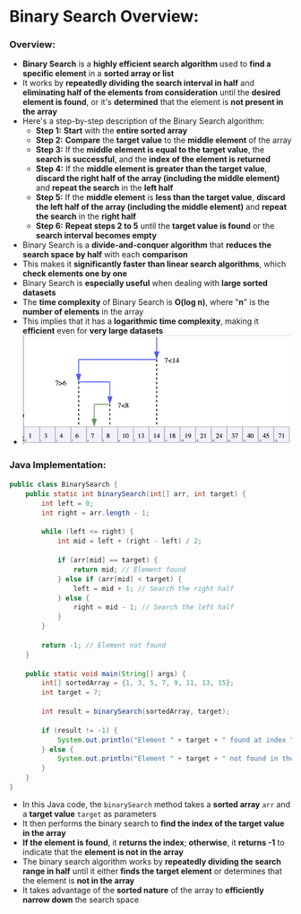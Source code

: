 # Binary Search Overview:

### Overview:
* **Binary Search** is a **highly efficient search algorithm** used to **find a specific element** in a **sorted array 
  or list**
* It works by **repeatedly dividing the search interval in half** and **eliminating half of the elements from 
  consideration** until the **desired element is found**, or it's **determined** that the element is **not present in 
  the array**
* Here's a step-by-step description of the Binary Search algorithm:
  * **Step 1:** **Start** with the **entire sorted array**
  * **Step 2:** **Compare** the **target value** to the **middle element** of the array
  * **Step 3:** If the **middle element is equal to the target value**, the **search is successful**, and the **index 
    of the element is returned**
  * **Step 4:** If the **middle element is greater than the target value**, **discard the right half of the array 
    (including the middle element)** and **repeat the search** in the **left half**
  * **Step 5:** If the **middle element** is **less than the target value**, **discard the left half of the array 
    (including the middle element)** and **repeat the search** in the **right half**
  * **Step 6:** **Repeat steps 2 to 5** until the **target value is found** or the **search interval becomes empty**
* Binary Search is a **divide-and-conquer algorithm** that **reduces the search space by half** with each **comparison**
* This makes it **significantly faster than linear search algorithms**, which **check elements one by one**
* Binary Search is **especially useful** when dealing with **large sorted datasets**
* The **time complexity** of Binary Search is **O(log n)**, where "**n**" is the **number of elements** in the array
* This implies that it has a **logarithmic time complexity**, making it **efficient** even for **very large datasets**
* <img src="images/Binary_Search_Diagram.png" width="500">

### Java Implementation:
```java
public class BinarySearch {
    public static int binarySearch(int[] arr, int target) {
        int left = 0;
        int right = arr.length - 1;

        while (left <= right) {
            int mid = left + (right - left) / 2;

            if (arr[mid] == target) {
                return mid; // Element found
            } else if (arr[mid] < target) {
                left = mid + 1; // Search the right half
            } else {
                right = mid - 1; // Search the left half
            }
        }

        return -1; // Element not found
    }

    public static void main(String[] args) {
        int[] sortedArray = {1, 3, 5, 7, 9, 11, 13, 15};
        int target = 7;

        int result = binarySearch(sortedArray, target);

        if (result != -1) {
            System.out.println("Element " + target + " found at index " + result);
        } else {
            System.out.println("Element " + target + " not found in the array.");
        }
    }
}
```
* In this Java code, the `binarySearch` method takes a **sorted array** `arr` and a **target value** `target` as 
  parameters
* It then performs the binary search to **find the index of the target value in the array**
* **If the element is found**, it **returns the index**; **otherwise**, it **returns -1** to indicate that the **element 
  is not in the array**
* The binary search algorithm works by **repeatedly dividing the search range in half** until it either **finds the target 
  element** or determines that the element is **not in the array**
* It takes advantage of the **sorted nature** of the array to **efficiently narrow down** the search space